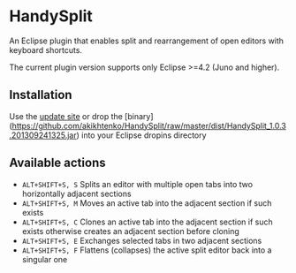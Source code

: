 HandySplit
==========

An Eclipse plugin that enables split and rearrangement of open editors with keyboard shortcuts. 

The current plugin version supports only Eclipse >=4.2 (Juno and higher).

Installation
----------
Use the [update site](http://sourceforge.net/projects/handysplit/files/update/) or drop the [binary] (https://github.com/akikhtenko/HandySplit/raw/master/dist/HandySplit_1.0.3.201309241325.jar) into your Eclipse dropins directory

Available actions
----------

+ `ALT+SHIFT+S, S` Splits an editor with multiple open tabs into two horizontally adjacent sections
+ `ALT+SHIFT+S, M` Moves an active tab into the adjacent section if such exists
+ `ALT+SHIFT+S, C` Clones an active tab into the adjacent section if such exists otherwise creates an adjacent section before cloning
+ `ALT+SHIFT+S, E` Exchanges selected tabs in two adjacent sections
+ `ALT+SHIFT+S, F` Flattens (collapses) the active split editor back into a singular one
